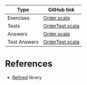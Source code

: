 | Type         | GitHub link |
|--------------|-------------|
| Exercises    | [Order.scala](https://github.com/fp-tower/foundations/blob/master/exercises/src/main/scala/exercises/errorhandling/project/Order.scala)       |
| Tests        | [OrderTest.scala](https://github.com/fp-tower/foundations/blob/master/exercises/src/test/scala/exercises/errorhandling/project/OrderTest.scala)   |
| Answers      | [Order.scala](https://github.com/fp-tower/foundations/blob/master/answers/src/main/scala/answers/errorhandling/project/Order.scala)     |
| Test Answers | [OrderTest.scala](https://github.com/fp-tower/foundations/blob/master/answers/src/test/scala/answers/errorhandling/project/OrderTest.scala) |

# References

* [Refined](https://github.com/fthomas/refined) library